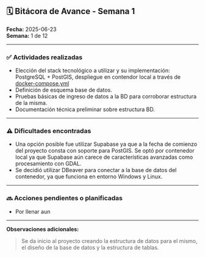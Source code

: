 ## 🗓 Bitácora de Avance - Semana 1

**Fecha:** 2025-06-23  
**Semana:** 1 de 12  

---

### ✅ Actividades realizadas

- Elección del stack tecnológico a utilizar y su implementación: PostgreSQL + PostGIS, despliegue en contendor local a través de [docker-compose.yml](./docker-compose.yml)
- Definición de esquema base de datos.
- Pruebas básicas de ingreso de datos a la BD para corroborar estructura de la misma.
- Documentación técnica preliminar sobre estructura BD.

---

### ⚠️ Dificultades encontradas

- Una opción posible fue utilizar Supabase ya que a la fecha de comienzo del proyecto consta con soporte para PostGIS. Se optó por contenedor local ya que Supabase aún carece de características avanzadas como procesamiento con GDAL.
- Se decidió utilizar DBeaver para conectar a la base de datos del contenedor, ya que funciona en entorno Windows y Linux. 

---

### 🔜 Acciones pendientes o planificadas

- Por llenar aun

---

**Observaciones adicionales:**
> Se da inicio al proyecto creando la estructura de datos para el mismo, el diseño de la base de datos y la estructura de tablas.
